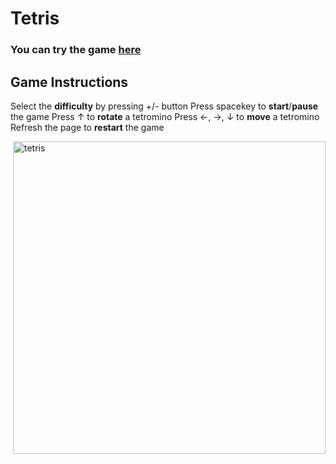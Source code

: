 # Tetris 
<h3><st> You can try the game <a href="https://smorikawa47.github.io/Tetris/">here</a> </st></h3>

## Game Instructions
Select the **difficulty** by pressing +/- button
Press spacekey to **start**/**pause** the game
Press ↑ to **rotate** a tetromino
Press ←, →, ↓ to **move** a tetromino
Refresh the page to **restart** the game

<img align="right" width="500" alt="tetris" src="https://user-images.githubusercontent.com/80607636/187051262-ceba9eee-c7d7-4ce6-8adc-ab2ef6e29ec7.png">
